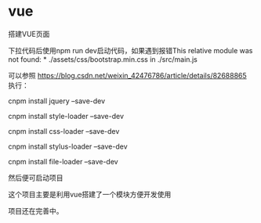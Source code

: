 # vue
搭建VUE页面

下拉代码后使用npm run dev启动代码，如果遇到报错This relative module was not found: * ./assets/css/bootstrap.min.css in ./src/main.js

可以参照 https://blog.csdn.net/weixin_42476786/article/details/82688865 执行： 

cnpm install jquery –save-dev 

cnpm install style-loader –save-dev 

cnpm install css-loader –save-dev 

cnpm install stylus-loader –save-dev 

cnpm install file-loader –save-dev 

然后便可启动项目

这个项目主要是利用vue搭建了一个模块方便开发使用

项目还在完善中。
